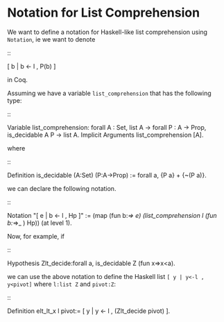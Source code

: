 Notation for List Comprehension
===============================

We want to define a notation for Haskell-like list comprehension using ``Notation``, ie we want to denote 

::

   [ b | b <- l , P(b) ]

in Coq.

Assuming we have a variable ``list_comprehension`` that has the following type:

::

   Variable list_comprehension: forall A : Set, list A -> forall P : A -> Prop, is_decidable A P -> list A.
   Implicit Arguments list_comprehension [A].

where

::

   Definition is_decidable (A:Set) (P:A->Prop) := forall a, {P a} + {~(P a)}.

we can declare the following notation.

::

   Notation "[ e | b <- l , Hp ]" := (map (fun b:_=> e) (list_comprehension l (fun b:_=>_ ) Hp))  (at level 1).

Now, for example, if 

::

   Hypothesis  Zlt_decide:forall a, is_decidable Z (fun x=>x<a).

we can use the above notation to define the Haskell list  ``[ y | y<-l , y<pivot]`` where ``l:list Z`` and ``pivot:Z``:

::

   Definition elt_lt_x l pivot:= [ y | y <- l , (Zlt_decide pivot) ].

